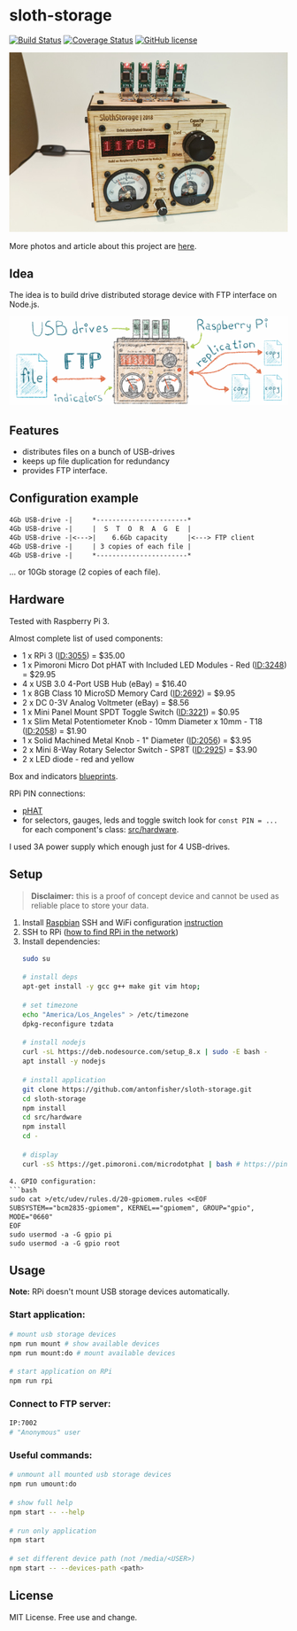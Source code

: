# sloth-storage

[![Build Status](https://travis-ci.org/antonfisher/sloth-storage.svg?branch=master)](https://travis-ci.org/antonfisher/sloth-storage)
[![Coverage Status](https://coveralls.io/repos/github/antonfisher/sloth-storage/badge.svg?branch=master)](https://coveralls.io/github/antonfisher/sloth-storage?branch=master)
[![GitHub license](https://img.shields.io/github/license/antonfisher/sloth-storage.svg)](https://github.com/antonfisher/sloth-storage/blob/master/LICENSE)

[![sloth-storage result](https://raw.githubusercontent.com/antonfisher/antonfisher.github.io/master/images/posts/10-raspberry-pi-storage/sloth-storage-result.jpg)](https://antonfisher.com/posts/2018/12/14/drive-distributed-storage-on-raspberry-pi/)

More photos and article about this project are
[here](https://antonfisher.com/posts/2018/12/14/drive-distributed-storage-on-raspberry-pi/).

## Idea

The idea is to build drive distributed storage device with FTP interface on Node.js.

![sloth-storage idea](https://raw.githubusercontent.com/antonfisher/antonfisher.github.io/master/images/posts/10-raspberry-pi-storage/sloth-storage-logo.png)

## Features

- distributes files on a bunch of USB-drives
- keeps up file duplication for redundancy
- provides FTP interface.

## Configuration example

```
4Gb USB-drive -|     *-----------------------*
4Gb USB-drive -|     |  S  T  O  R  A  G  E  |
4Gb USB-drive -|<--->|    6.6Gb capacity     |<---> FTP client
4Gb USB-drive -|     | 3 copies of each file |
4Gb USB-drive -|     *-----------------------*
```
... or 10Gb storage (2 copies of each file).

## Hardware

Tested with Raspberry Pi 3.

Almost complete list of used components:
- 1 x RPi 3 ([ID:3055](https://www.adafruit.com/product/3055)) = $35.00
- 1 x Pimoroni Micro Dot pHAT with Included LED Modules - Red ([ID:3248](https://www.adafruit.com/product/3248)) = $29.95
- 4 x USB 3.0 4-Port USB Hub (eBay) = $16.40
- 1 x 8GB Class 10 MicroSD Memory Card ([ID:2692](https://www.adafruit.com/product/2692)) = $9.95
- 2 x DC 0-3V Analog Voltmeter (eBay) = $8.56
- 1 x Mini Panel Mount SPDT Toggle Switch ([ID:3221](https://www.adafruit.com/product/3221)) = $0.95
- 1 x Slim Metal Potentiometer Knob - 10mm Diameter x 10mm - T18 ([ID:2058](https://www.adafruit.com/product/2058)) = $1.90
- 1 x Solid Machined Metal Knob - 1" Diameter ([ID:2056](https://www.adafruit.com/product/2056)) = $3.95
- 2 x Mini 8-Way Rotary Selector Switch - SP8T ([ID:2925](https://www.adafruit.com/product/2925)) = $3.90
- 2 x LED diode - red and yellow

Box and indicators [blueprints](./blueprints).

RPi PIN connections:
- [pHAT](https://pinout.xyz/pinout/micro_dot_phat)
- for selectors, gauges, leds and toggle switch look for `const PIN = ...` for each component's class:
   [src/hardware](src/hardware).

I used 3A power supply which enough just for 4 USB-drives.

## Setup

>**Disclaimer:** this is a proof of concept device and cannot be used as reliable place to store your data.

1. Install [Raspbian](https://www.raspberrypi.org/downloads/raspbian/)
   SSH and WiFi configuration [instruction](https://desertbot.io/blog/setup-pi-zero-w-headless-wifi)
2. SSH to RPi
   ([how to find RPi in the network](https://antonfisher.com/posts/2015/12/04/how-to-find-raspberry-pi-ip-address-dhcp/))
3. Install dependencies:
   ```bash
   sudo su

   # install deps
   apt-get install -y gcc g++ make git vim htop;

   # set timezone
   echo "America/Los_Angeles" > /etc/timezone
   dpkg-reconfigure tzdata

   # install nodejs
   curl -sL https://deb.nodesource.com/setup_8.x | sudo -E bash -
   apt install -y nodejs

   # install application
   git clone https://github.com/antonfisher/sloth-storage.git
   cd sloth-storage
   npm install
   cd src/hardware
   npm install
   cd -

   # display
   curl -sS https://get.pimoroni.com/microdotphat | bash # https://pinout.xyz/pinout/micro_dot_phat
```
4. GPIO configuration:
```bash
sudo cat >/etc/udev/rules.d/20-gpiomem.rules <<EOF
SUBSYSTEM=="bcm2835-gpiomem", KERNEL=="gpiomem", GROUP="gpio", MODE="0660"
EOF
sudo usermod -a -G gpio pi
sudo usermod -a -G gpio root
   ```

## Usage

**Note:** RPi doesn't mount USB storage devices automatically.

### Start application:
```bash
# mount usb storage devices
npm run mount # show available devices
npm run mount:do # mount available devices

# start application on RPi
npm run rpi
```

### Connect to FTP server:
```bash
IP:7002
# "Anonymous" user
```

### Useful commands:
```bash
# unmount all mounted usb storage devices
npm run umount:do

# show full help
npm start -- --help

# run only application
npm start

# set different device path (not /media/<USER>)
npm start -- --devices-path <path>
```

## License
MIT License. Free use and change.
